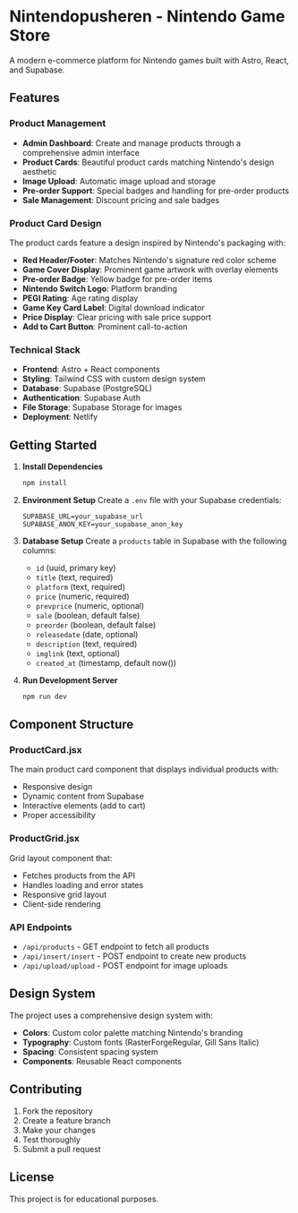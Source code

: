# Nintendopusheren - Nintendo Game Store

A modern e-commerce platform for Nintendo games built with Astro, React, and Supabase.

## Features

### Product Management
- **Admin Dashboard**: Create and manage products through a comprehensive admin interface
- **Product Cards**: Beautiful product cards matching Nintendo's design aesthetic
- **Image Upload**: Automatic image upload and storage
- **Pre-order Support**: Special badges and handling for pre-order products
- **Sale Management**: Discount pricing and sale badges

### Product Card Design
The product cards feature a design inspired by Nintendo's packaging with:
- **Red Header/Footer**: Matches Nintendo's signature red color scheme
- **Game Cover Display**: Prominent game artwork with overlay elements
- **Pre-order Badge**: Yellow badge for pre-order items
- **Nintendo Switch Logo**: Platform branding
- **PEGI Rating**: Age rating display
- **Game Key Card Label**: Digital download indicator
- **Price Display**: Clear pricing with sale price support
- **Add to Cart Button**: Prominent call-to-action

### Technical Stack
- **Frontend**: Astro + React components
- **Styling**: Tailwind CSS with custom design system
- **Database**: Supabase (PostgreSQL)
- **Authentication**: Supabase Auth
- **File Storage**: Supabase Storage for images
- **Deployment**: Netlify

## Getting Started

1. **Install Dependencies**
   ```bash
   npm install
   ```

2. **Environment Setup**
   Create a `.env` file with your Supabase credentials:
   ```
   SUPABASE_URL=your_supabase_url
   SUPABASE_ANON_KEY=your_supabase_anon_key
   ```

3. **Database Setup**
   Create a `products` table in Supabase with the following columns:
   - `id` (uuid, primary key)
   - `title` (text, required)
   - `platform` (text, required)
   - `price` (numeric, required)
   - `prevprice` (numeric, optional)
   - `sale` (boolean, default false)
   - `preorder` (boolean, default false)
   - `releasedate` (date, optional)
   - `description` (text, required)
   - `imglink` (text, optional)
   - `created_at` (timestamp, default now())

4. **Run Development Server**
   ```bash
   npm run dev
   ```

## Component Structure

### ProductCard.jsx
The main product card component that displays individual products with:
- Responsive design
- Dynamic content from Supabase
- Interactive elements (add to cart)
- Proper accessibility

### ProductGrid.jsx
Grid layout component that:
- Fetches products from the API
- Handles loading and error states
- Responsive grid layout
- Client-side rendering

### API Endpoints
- `/api/products` - GET endpoint to fetch all products
- `/api/insert/insert` - POST endpoint to create new products
- `/api/upload/upload` - POST endpoint for image uploads

## Design System

The project uses a comprehensive design system with:
- **Colors**: Custom color palette matching Nintendo's branding
- **Typography**: Custom fonts (RasterForgeRegular, Gill Sans Italic)
- **Spacing**: Consistent spacing system
- **Components**: Reusable React components

## Contributing

1. Fork the repository
2. Create a feature branch
3. Make your changes
4. Test thoroughly
5. Submit a pull request

## License

This project is for educational purposes.
